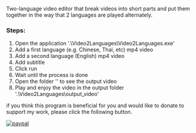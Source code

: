 Two-language video editor that break videos into short parts and put them together in the way that 2 languages are played alternately.

### Steps:

 1. Open the application '.\Video2Languages\Video2Languages.exe'
 2. Add a first language (e.g. Chinese, Thai, etc) mp4  video
 3. Add a second language (English) mp4 video
 4. Add subtitle
 5. Click run
 6. Wait until the process is done
 7. Open the folder '' to see the output video
 8. Play and enjoy the video in the output folder '.\Video2Languages\output_video\'


if you think this program is beneficial for you and would like to donate to support my work, please click the following button.

[![paypal](https://www.paypalobjects.com/en_GB/TH/i/btn/btn_donateCC_LG.gif)](https://www.paypal.com/cgi-bin/webscr?cmd=_s-xclick&hosted_button_id=Q22NBYPTW9DZ4&source=url)
